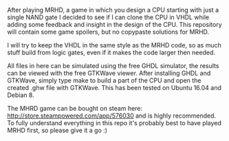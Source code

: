 After playing MRHD, a game in which you design a CPU starting with just a single NAND gate I decided to see if I can clone the CPU in VHDL while adding some feedback and insight in the design of the CPU.
This repository will contain some game spoilers, but no copypaste solutions for MRHD. 

I will try to keep the VHDL in the same style as the MRHD code, so as much stuff build from logic gates, even if it makes the code larger then needed. 

All files in here can be simulated using the free GHDL simulator, the results can be viewed with the free GTKWave viewer.
After installing GHDL and GTKWave, simply type make to build a part of the CPU and open the created .ghw file with GTKWave. This has been tested on Ubuntu 16.04 and Debian 8.

The MHRD game can be bought on steam here: http://store.steampowered.com/app/576030 and is highly recommended. To fully understand everything in this repo it's probably best to have played MRHD first, so please give it a go :)
